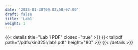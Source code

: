 ```yaml
---
date: '2025-01-30T09:02:58-07:00'
draft: false
title: 'Lab1'
weight: 1
---
```


{{< details title="Lab 1 PDF" closed="true" >}}
{{< tallpdf path="/pdfs/kin325r/lab1.pdf" height="80" >}}
{{< /details >}}

